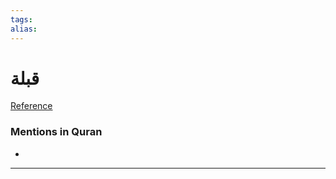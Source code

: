 ```yaml
---
tags: 
alias: 
---
```


# قبلة

[Reference](https://corpus.quran.com/concept.jsp?id=qiblah)

### Mentions in Quran
- 

---


